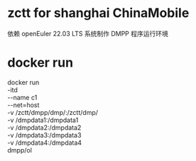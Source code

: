 # zctt for shanghai ChinaMobile
依赖 openEuler 22.03 LTS 系统制作 DMPP 程序运行环境

# docker run
docker run \
-itd \
--name c1 \
--net=host \
-v /zctt/dmpp/dmp/:/zctt/dmp/ \
-v /dmpdata1:/dmpdata1 \
-v /dmpdata2:/dmpdata2 \
-v /dmpdata3:/dmpdata3 \
-v /dmpdata4:/dmpdata4 \
dmpp/ol
